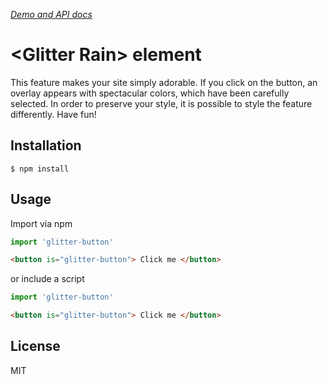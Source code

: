 _[Demo and API docs](https://www.webcomponents.org/element/xxMaraGarciaxx/Glitter-Rain)_

# &lt;Glitter Rain&gt; element

This feature makes your site simply adorable. If you click on the button, an overlay appears with spectacular colors, which have been carefully selected. In order to preserve your style, it is possible to style the feature differently. Have fun!

## Installation

```
$ npm install
```

## Usage

Import via npm
```js
import 'glitter-button'
```

```html
<button is="glitter-button"> Click me </button>
```

or include a script
<!-- TODO: -->
```js
import 'glitter-button'
```


```html
<button is="glitter-button"> Click me </button>
```

<!---
```
<custom-element-demo>
  <template>
    <style>
  body {
    margin: 0 0 0 0;
  }

  button[is="glitter-button"] {
    background: url('https://encrypted-tbn0.gstatic.com/images?q=tbn:ANd9GcRIiVx-17L9ThEtFbnEXD9YUCkHxKLOqQ8FT-utKbyUev6qvBL4oA');
    color: white;
  }

  [extra-big] {
    font-size: 4rem;
  }

  #overlay {
    position: fixed;
    width: 100vw;
    height: 100vh;
    background: rgba(0, 0, 0, 0.8)
  }ç
</style>
<button is="glitter-button" extra-big>
  Glitter</button>

    <next-code-block></next-code-block>
  </template>
</custom-element-demo>
```
-->

## License
MIT
